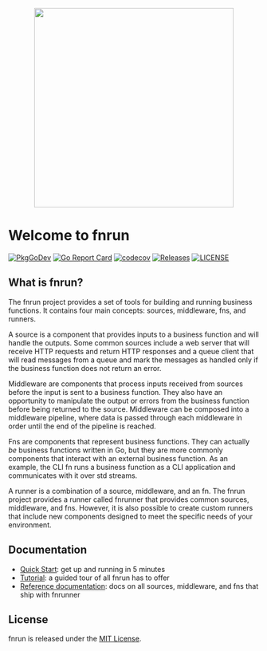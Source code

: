 <p align="center">
  <a href="https://fnrun.dev/" target="_blank" rel="noopener noreferrer">
    <img src="https://fnrun.dev/fnrun.png" width="400">
  </a>
</p>

# Welcome to fnrun
[![PkgGoDev](https://pkg.go.dev/badge/github.com/fnrun/fnrun)](https://pkg.go.dev/github.com/fnrun/fnrun)
[![Go Report Card](https://goreportcard.com/badge/fnrun/fnrun)](https://goreportcard.com/report/fnrun/fnrun)
[![codecov](https://codecov.io/gh/fnrun/fnrun/branch/main/graph/badge.svg)](https://codecov.io/gh/fnrun/fnrun)
[![Releases](https://img.shields.io/github/v/tag/fnrun/fnrun?include_prereleases&sort=semver)](https://github.com/fnrun/fnrun/releases)
[![LICENSE](https://img.shields.io/github/license/fnrun/fnrun.svg)](https://github.com/fnrun/fnrun/blob/main/LICENSE)

## What is fnrun?
The fnrun project provides a set of tools for building and running business
functions. It contains four main concepts: sources, middleware, fns, and 
runners.

A source is a component that provides inputs to a business function and will 
handle the outputs. Some common sources include a web server that will receive 
HTTP requests and return HTTP responses and a queue client that will read 
messages from a queue and mark the messages as handled only if the business 
function does not return an error.

Middleware are components that process inputs received from sources before the 
input is sent to a business function. They also have an opportunity to 
manipulate the output or errors from the business function before being returned
to the source. Middleware can be composed into a middleware pipeline, where data
is passed through each middleware in order until the end of the pipeline is 
reached.

Fns are components that represent business functions. They can actually _be_ 
business functions written in Go, but they are more commonly components that 
interact with an external business function. As an example, the CLI fn runs a 
business function as a CLI application and communicates with it over std 
streams.

A runner is a combination of a source, middleware, and an fn. The fnrun project 
provides a runner called fnrunner that provides common sources, middleware, and 
fns. However, it is also possible to create custom runners that include new 
components designed to meet the specific needs of your environment.

## Documentation
- [Quick Start](https://fnrun.dev/docs/getting-started/quick-start/): get up and
running in 5 minutes
- [Tutorial](https://fnrun.dev/tutorial/introduction/): a guided tour of all
fnrun has to offer
- [Reference documentation](https://fnrun.dev/docs/getting-started/introduction/):
docs on all sources, middleware, and fns that ship with fnrunner


## License
fnrun is released under the [MIT License](LICENSE).